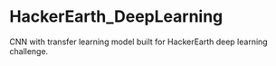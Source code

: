 # HackerEarth_DeepLearning
CNN with transfer learning model built for HackerEarth deep learning challenge.
